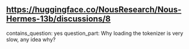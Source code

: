 ## https://huggingface.co/NousResearch/Nous-Hermes-13b/discussions/8

contains_question: yes
question_part: Why loading the tokenizer is very slow, any idea why?